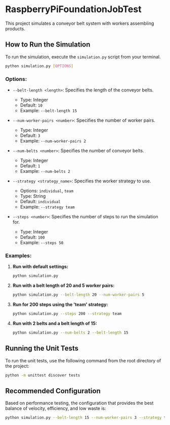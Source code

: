 # RaspberryPiFoundationJobTest

This project simulates a conveyor belt system with workers assembling products.

## How to Run the Simulation

To run the simulation, execute the `simulation.py` script from your terminal.

```bash
python simulation.py [OPTIONS]
```

### Options:

*   `--belt-length <length>`: Specifies the length of the conveyor belts.
    *   Type: Integer
    *   Default: `10`
    *   Example: `--belt-length 15`

*   `--num-worker-pairs <number>`: Specifies the number of worker pairs.
    *   Type: Integer
    *   Default: `3`
    *   Example: `--num-worker-pairs 2`

*   `--num-belts <number>`: Specifies the number of conveyor belts.
    *   Type: Integer
    *   Default: `1`
    *   Example: `--num-belts 2`

*   `--strategy <strategy_name>`: Specifies the worker strategy to use.
    *   Options: `individual`, `team`
    *   Type: String
    *   Default: `individual`
    *   Example: `--strategy team`

*   `--steps <number>`: Specifies the number of steps to run the simulation for.
    *   Type: Integer
    *   Default: `100`
    *   Example: `--steps 50`

### Examples:

1.  **Run with default settings:**
    ```bash
    python simulation.py
    ```

2.  **Run with a belt length of 20 and 5 worker pairs:**
    ```bash
    python simulation.py --belt-length 20 --num-worker-pairs 5
    ```

3.  **Run for 200 steps using the 'team' strategy:**
    ```bash
    python simulation.py --steps 200 --strategy team
    ```

4.  **Run with 2 belts and a belt length of 15:**
    ```bash
    python simulation.py --num-belts 2 --belt-length 15
    ```

## Running the Unit Tests

To run the unit tests, use the following command from the root directory of the project:

```bash
python -m unittest discover tests
```

## Recommended Configuration

Based on performance testing, the configuration that provides the best balance of velocity, efficiency, and low waste is:

```bash
python simulation.py --belt-length 15 --num-worker-pairs 3 --strategy team
```
